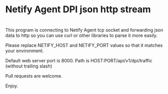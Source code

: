 # Netify Agent DPI json http stream
# 

 This program is connecting to Netify Agent tcp socket and forwarding json data to http so you can use curl or other libraries to parse it more easily.


 Please replace NETIFY_HOST and NETIFY_PORT values so that it matches your environment.
 
 Default web server port is 8000. Path is HOST:PORT/api/v1/dpi/traffic (without trailing slash)

 Pull requests are welcome.

 Enjoy.